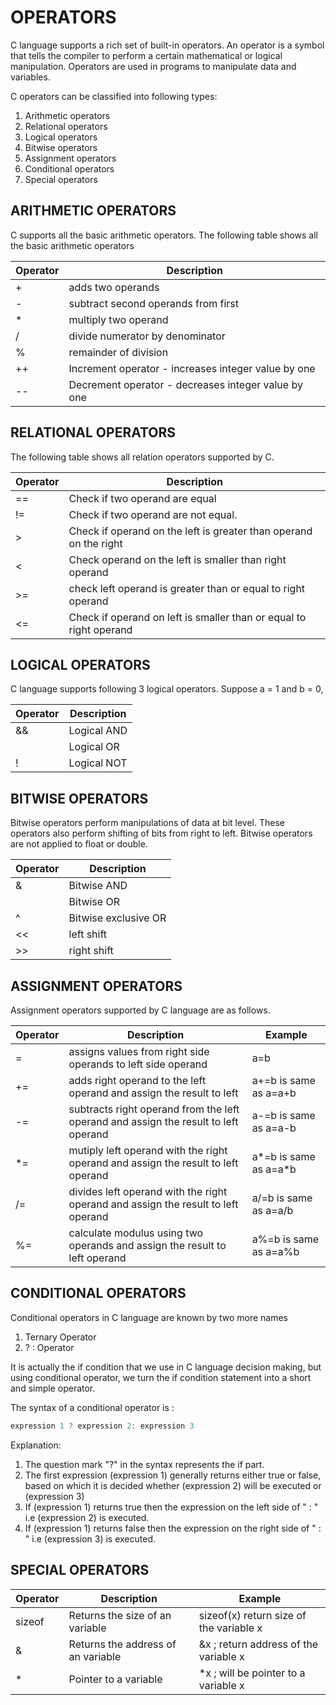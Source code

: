 # OPERATORS
C language supports a rich set of built-in operators. An operator is a symbol that tells the compiler to perform a certain mathematical or logical manipulation. Operators are used in programs to manipulate data and variables.

C operators can be classified into following types:
1. Arithmetic operators
2. Relational operators
3. Logical operators
4. Bitwise operators
5. Assignment operators
6. Conditional operators
7. Special operators

## ARITHMETIC OPERATORS
C supports all the basic arithmetic operators. The following table shows all the basic arithmetic operators

| Operator      | Description                                            |
| ------------- | -------------------------------------------------------|
|+              |	adds two operands                                      |
|-              |	subtract second operands from first                    |
|*              |	multiply two operand                                   |
|/              |	divide numerator by denominator                        |
|%              |	remainder of division                                  |
|++             |	Increment operator - increases integer value by one    |
|--             |	Decrement operator - decreases integer value by one    |

## RELATIONAL OPERATORS
The following table shows all relation operators supported by C.

| Operator      | Description                                                            |
| ------------- | -----------------------------------------------------------------------|
|==             |	Check if two operand are equal                                         |
|!=             |	Check if two operand are not equal.                                    |
|>              |	Check if operand on the left is greater than operand on the right      |
|<              |	Check operand on the left is smaller than right operand                |
|>=             |	check left operand is greater than or equal to right operand           |
|<=             |	Check if operand on left is smaller than or equal to right operand     |

## LOGICAL OPERATORS
C language supports following 3 logical operators. Suppose a = 1 and b = 0,

| Operator      | Description                   |
| ------------- | ------------------------------| 
|&&             |	Logical AND                   |
|               |	Logical OR                    |	
|!              |	Logical NOT                   |	

## BITWISE OPERATORS
Bitwise operators perform manipulations of data at bit level. These operators also perform shifting of bits from right to left. Bitwise operators are not applied to float or double.

| Operator      | Description                              |
| ------------- | -----------------------------------------|
|&              |	Bitwise AND                              |
|               |	Bitwise OR                               |
|^              |	Bitwise exclusive OR                     |
|<<             |	left shift                               |
|>>             |	right shift                              |

## ASSIGNMENT OPERATORS
Assignment operators supported by C language are as follows.

| Operator      | Description                                                                            |  Example                      |
| ------------- | ---------------------------------------------------------------------------------------| ------------------------------|
|=	            |assigns values from right side operands to left side operand                            |	a=b                          |
|+=             |	adds right operand to the left operand and assign the result to left	                 |a+=b is same as a=a+b          |
|-=             |	subtracts right operand from the left operand and assign the result to left operand    |	a-=b is same as a=a-b        |
|*=	            |mutiply left operand with the right operand and assign the result to left operand       |	a*=b is same as a=a*b        |
|/=             |	divides left operand with the right operand and assign the result to left operand      |	a/=b is same as a=a/b        |
|%=             |	calculate modulus using two operands and assign the result to left operand             |	a%=b is same as a=a%b        |

## CONDITIONAL OPERATORS
Conditional operators in C language are known by two more names
1. Ternary Operator
2. ? : Operator

It is actually the if condition that we use in C language decision making, but using conditional operator, we turn the if condition statement into a short and simple operator.

The syntax of a conditional operator is :
```c
expression 1 ? expression 2: expression 3
```
Explanation:
1. The question mark "?" in the syntax represents the if part.
2. The first expression (expression 1) generally returns either true or false, based on which it is decided whether (expression 2) will be executed or (expression 3)
3. If (expression 1) returns true then the expression on the left side of " : " i.e (expression 2) is executed.
4. If (expression 1) returns false then the expression on the right side of " : " i.e (expression 3) is executed.

## SPECIAL OPERATORS

| Operator      | Description                                    |  Example                                   |
| ------------- | -----------------------------------------------| -------------------------------------------|
|sizeof	        |Returns the size of an variable	               |sizeof(x) return size of the variable x     |
|&              |Returns the address of an variable	             |&x ; return address of the variable x       |
|*              |	Pointer to a variable                          |*x ; will be pointer to a variable x        |

